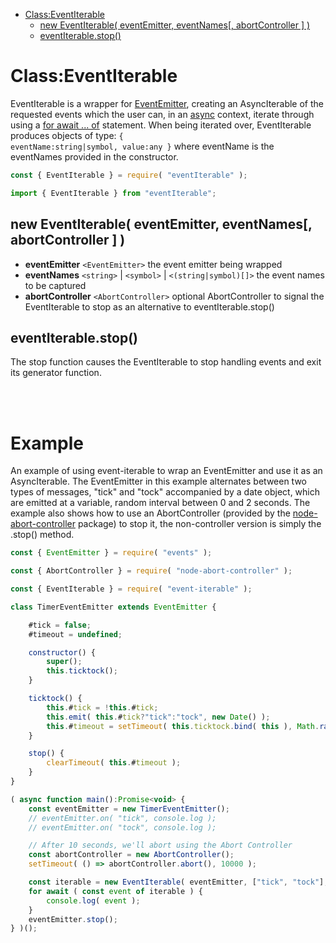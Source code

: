 - [Class:EventIterable](#classeventiterable)
  - [new EventIterable( eventEmitter, eventNames[, abortController ] )](#new-eventiterable-eventemitter-eventnames-abortcontroller)
  - [eventIterable.stop()](#eventiterablestop)

# Class:EventIterable
EventIterable is a wrapper for [EventEmitter](https://nodejs.org/api/events.html#class-eventemitter), creating an AsyncIterable of the requested events which the user can, in an [async](https://developer.mozilla.org/en-US/docs/Web/JavaScript/Reference/Statements/async_function) context, iterate through using a [for await ... of](https://developer.mozilla.org/en-US/docs/Web/JavaScript/Reference/Statements/for-await...of) statement.  When being iterated over, EventIterable produces objects of type: <code language="typescript">{ eventName:string|symbol, value:any }</code> where eventName is the eventNames provided in the constructor.

```javascript
const { EventIterable } = require( "eventIterable" );
```
```javascript
import { EventIterable } from "eventIterable";
```

## new EventIterable( eventEmitter, eventNames[, abortController ] )
- **eventEmitter** <code>&lt;EventEmitter&gt;</code> the event emitter being wrapped
- **eventNames** <code>&lt;string&gt;</code> | <code>&lt;symbol&gt;</code> | <code>&lt;(string|symbol)[]&gt;</code> the event names to be captured
- **abortController** <code>&lt;AbortController&gt;</code> optional AbortController to signal the EventIterable to stop as an alternative to eventIterable.stop()


## eventIterable.stop()
The stop function causes the EventIterable to stop handling events and exit its generator function.

<br />
<br />

# Example

An example of using event-iterable to wrap an EventEmitter and use it as an AsyncIterable.  The EventEmitter in this example alternates between two types of messages, "tick" and "tock" accompanied by a date object, which are emitted at a variable, random interval between 0 and 2 seconds.  The example also shows how to use an AbortController (provided by the [node-abort-controller](https://www.npmjs.com/package/node-abort-controller) package) to stop it, the non-controller version is simply the .stop() method.

```javascript
const { EventEmitter } = require( "events" );

const { AbortController } = require( "node-abort-controller" );

const { EventIterable } = require( "event-iterable" );

class TimerEventEmitter extends EventEmitter {

    #tick = false;
    #timeout = undefined;

    constructor() {
        super();
        this.ticktock();
    }

    ticktock() {
        this.#tick = !this.#tick;
        this.emit( this.#tick?"tick":"tock", new Date() );
        this.#timeout = setTimeout( this.ticktock.bind( this ), Math.random()*2000 );
    }

    stop() {
        clearTimeout( this.#timeout );
    }
}

( async function main():Promise<void> {
    const eventEmitter = new TimerEventEmitter();
    // eventEmitter.on( "tick", console.log );
    // eventEmitter.on( "tock", console.log );

    // After 10 seconds, we'll abort using the Abort Controller
    const abortController = new AbortController();
    setTimeout( () => abortController.abort(), 10000 );

    const iterable = new EventIterable( eventEmitter, ["tick", "tock"], abortController.signal );
    for await ( const event of iterable ) {
        console.log( event );
    }
    eventEmitter.stop();
} )();
```